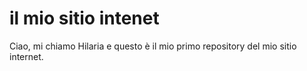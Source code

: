 # il mio sitio intenet
Ciao, mi chiamo Hilaria e questo è il mio primo repository del mio sitio internet.
